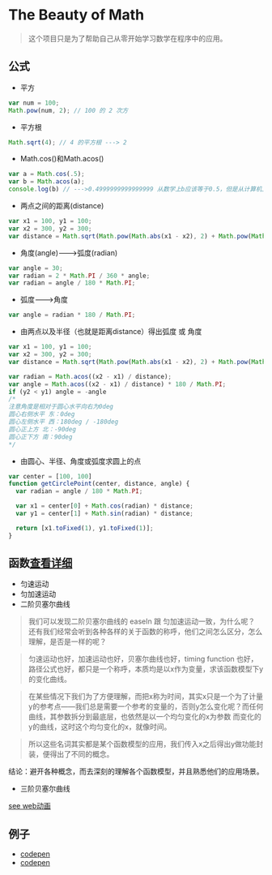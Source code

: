 # The Beauty of Math

> 这个项目只是为了帮助自己从零开始学习数学在程序中的应用。

## 公式

* 平方

```js
var num = 100;
Math.pow(num, 2); // 100 的 2 次方
```

* 平方根

```js
Math.sqrt(4); // 4 的平方根 ---> 2
```

* Math.cos()和Math.acos()

```js
var a = Math.cos(.5);
var b = Math.acos(a);
console.log(b) // --->0.4999999999999999 从数学上b应该等于0.5，但是从计算机上并不等于，因为丢失了精度
```

* 两点之间的距离(distance)

```js
var x1 = 100, y1 = 100;
var x2 = 300, y2 = 300;
var distance = Math.sqrt(Math.pow(Math.abs(x1 - x2), 2) + Math.pow(Math.abs(y1 - y2), 2));
```

* 角度(angle)--->弧度(radian)

```js
var angle = 30;
var radian = 2 * Math.PI / 360 * angle;
var radian = angle / 180 * Math.PI;
```

* 弧度--->角度

```js
var angle = radian * 180 / Math.PI;
```

* 由两点以及半径（也就是距离distance）得出弧度 或 角度

```js
var x1 = 100, y1 = 100;
var x2 = 300, y2 = 300;
var distance = Math.sqrt(Math.pow(Math.abs(x1 - x2), 2) + Math.pow(Math.abs(y1 - y2), 2));

var radian = Math.acos((x2 - x1) / distance);
var angle = Math.acos((x2 - x1) / distance) * 180 / Math.PI;
if (y2 < y1) angle = -angle
/* 
注意角度是相对于圆心水平向右为0deg
圆心右侧水平 东：0deg
圆心左侧水平 西：180deg / -180deg
圆心正上方 北：-90deg
圆心正下方 南：90deg
*/
```

* 由圆心、半径、角度或弧度求圆上的点

```js
var center = [100, 100]
function getCirclePoint(center, distance, angle) {
  var radian = angle / 180 * Math.PI;

  var x1 = center[0] + Math.cos(radian) * distance;
  var y1 = center[1] + Math.sin(radian) * distance;

  return [x1.toFixed(1), y1.toFixed(1)];
}
```

## 函数[查看详细](Tween/README.md)

* 匀速运动
* 匀加速运动
* 二阶贝塞尔曲线

> 我们可以发现二阶贝塞尔曲线的 easeIn 跟 匀加速运动一致，为什么呢？
还有我们经常会听到各种各样的关于函数的称呼，他们之间怎么区分，怎么理解，是否是一样的呢？

> 匀速运动也好，加速运动也好，贝塞尔曲线也好，timing function 也好，路径公式也好，都只是一个称呼，本质均是以x作为变量，求该函数模型下y的变化曲线。

> 在某些情况下我们为了方便理解，而把x称为时间，其实x只是一个为了计量y的参考点——我们总是需要一个参考的变量的，否则y怎么变化呢？而任何曲线，其参数拆分到最底层，也依然是以一个均匀变化的x为参数 而变化的y的曲线，这时这个均匀变化的x，就像时间。

> 所以这些名词其实都是某个函数模型的应用，我们传入x之后得出y做功能封装，便得出了不同的概念。

结论：避开各种概念，而去深刻的理解各个函数模型，并且熟悉他们的应用场景。

* 三阶贝塞尔曲线

[see web动画]()


## 例子

* [codepen](http://codepen.io/dongxl/pen/zozLXj)
* [codepen](http://codepen.io/dongxl/pen/jAzoZY)
